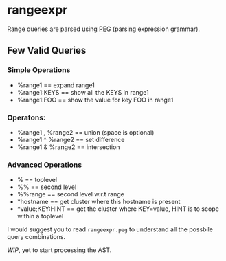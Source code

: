 rangeexpr
=========

Range queries are parsed using [PEG](http://en.wikipedia.org/wiki/Parsing_expression_grammar) (parsing expression grammar).


## Few Valid Queries

### Simple Operations
  * %range1 == expand range1
  * %range1:KEYS == show all the KEYS in range1
  * %range1:FOO == show the value for key FOO in range1

### Operatons:
  * %range1 , %range2 == union (space is optional)
  * %range1 ^ %range2 == set difference
  * %range1 & %range2 == intersection

### Advanced Operations
  * %   == toplevel
  * %%  == second level
  * %%range == second level w.r.t range
  * *hostname == get cluster where this hostname is present
  * *value;KEY:HINT == get the cluster where KEY=value, HINT is to scope within a toplevel

I would suggest you to read `rangeexpr.peg` to understand all the possbile query combinations.


*WIP*, yet to start processing the AST.